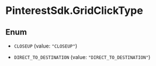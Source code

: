 # PinterestSdk.GridClickType

## Enum


* `CLOSEUP` (value: `"CLOSEUP"`)

* `DIRECT_TO_DESTINATION` (value: `"DIRECT_TO_DESTINATION"`)



